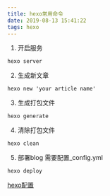```yaml
---
title: hexo常用命令
date: 2019-08-13 15:41:22
tags: hexo
---
```

1. 开启服务
```shell
hexo server
```
2. 生成新文章
```shell
hexo new 'your article name'
```
3. 生成打包文件
```shell
hexo generate
```
4. 清除打包文件
```shell
hexo clean
```
5. 部署blog
需要配置_config.yml
```shell
hexo deploy
```
[hexo配置](http://theme-next.iissnan.com/getting-started.html#theme-settings)